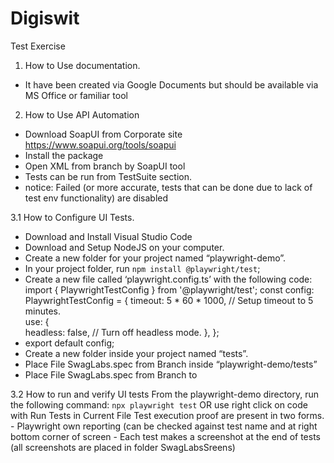 # Digiswit
Test Exercise

1. How to Use documentation.
- It have been created via Google Documents but should be available via MS Office or familiar tool
  
2. How to Use API Automation
- Download SoapUI from Corporate site https://www.soapui.org/tools/soapui
- Install the package
- Open XML from branch by SoapUI tool
- Tests can be run from TestSuite section.
- notice: Failed (or more accurate, tests that can be done due to lack of test env functionality) are disabled
  
3.1 How to Configure UI Tests.
 - Download and Install Visual Studio Code
 - Download and Setup NodeJS on your computer.
 - Create a new folder for your project named “playwright-demo”.
 - In your project folder, run `npm install @playwright/test`;
 - Create a new file called ‘playwright.config.ts’ with the following code:
     import { PlaywrightTestConfig } from '@playwright/test';
     const config: PlaywrightTestConfig = {
       timeout: 5 * 60 * 1000, // Setup timeout to 5 minutes.  
     use: {    
     headless: false, // Turn off headless mode.
     },
     };
  - export default config;
  - Create a new folder inside your project named “tests”.
  - Place File SwagLabs.spec from Branch inside “playwright-demo/tests”
  - Place File SwagLabs.spec from Branch to
    
 3.2 How to run and verify UI tests
  From the playwright-demo directory, run the following command: `npx playwright test` OR use right click on code with Run Tests in Current File
    Test execution proof are present in two forms.
      - Playwright own reporting (can be checked against test name and at right bottom corner of screen
      - Each test makes a screenshot at the end of tests (all screenshots are placed in folder SwagLabsSreens)
